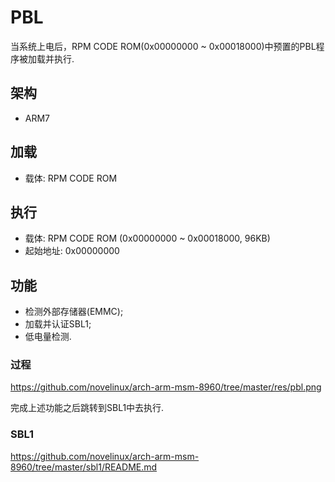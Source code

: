 PBL
========================================

当系统上电后，RPM CODE ROM(0x00000000 ~ 0x00018000)中预置的PBL程序被加载并执行.

架构
----------------------------------------

* ARM7

加载
----------------------------------------

* 载体: RPM CODE ROM

执行
----------------------------------------

* 载体: RPM CODE ROM (0x00000000 ~ 0x00018000, 96KB)
* 起始地址: 0x00000000

功能
----------------------------------------

* 检测外部存储器(EMMC);
* 加载并认证SBL1;
* 低电量检测.

### 过程

https://github.com/novelinux/arch-arm-msm-8960/tree/master/res/pbl.png

完成上述功能之后跳转到SBL1中去执行.

### SBL1

https://github.com/novelinux/arch-arm-msm-8960/tree/master/sbl1/README.md